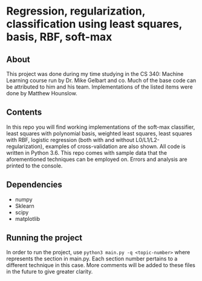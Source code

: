 # Regression, regularization, classification using least squares, basis, RBF, soft-max

## About
This project was done during my time studying in the CS 340: Machine Learning course run by Dr. Mike Gelbart and co. Much of the base code can be attributed to him and his team. Implementations of the listed items were done by Matthew Hounslow.

## Contents

  In this repo you will find working implementations of the soft-max classifier, least squares with polynomial basis, weighted least squares, least squares with RBF, logistic regression (both with and without L0/L1/L2-regularization), examples of cross-validation are also shown. All code is written in Python 3.6. This repo comes with sample data that the aforementioned techniques can be employed on. Errors and analysis are printed to the console. 

## Dependencies

- numpy
- Sklearn
- scipy
- matplotlib

## Running the project

In order to run the project, use `python3 main.py -q <topic-number>` where <topic-number> represents the section in main.py. Each section number pertains to a different technique in this case. More comments will be added to these files in the future to give greater clarity.  
